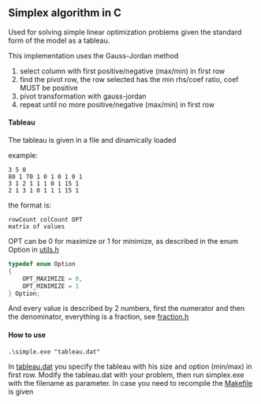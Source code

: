 ## Simplex algorithm in C

Used for solving simple linear optimization problems given the standard form of the model as a tableau.

This implementation uses the Gauss-Jordan method

1. select column with first positive/negative (max/min) in first row
2. find the pivot row, the row selected has the min rhs/coef ratio, coef MUST be positive
3. pivot transformation with gauss-jordan
4. repeat until no more positive/negative (max/min) in first row


#### Tableau
The tableau is given in a file and dinamically loaded

example:
``` dat
3 5 0
80 1 70 1 0 1 0 1 0 1
3 1 2 1 1 1 0 1 15 1
2 1 3 1 0 1 1 1 15 1
```
the format is:
```
rowCount colCount OPT
matrix of values
```
OPT can be 0 for maximize or 1 for minimize, as described in the enum Option in [utils.h](utils.h)
```C
typedef enum Option
{
    OPT_MAXIMIZE = 0,
    OPT_MINIMIZE = 1
} Option;
```
And every value is described by 2 numbers, first the numerator and then the denominator, everything is a fraction, see [fraction.h](./fraction.h)

#### How to use
```batch
.\simple.exe "tableau.dat"
```
In [tableau.dat](tableau.dat) you specify the tableau with his size and option (min/max) in first row.
Modify the tableau.dat with your problem, then run simplex.exe with the filename as parameter.
In case you need to recompile the [Makefile](Makefile) is given
